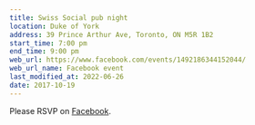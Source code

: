 ```yaml
---
title: Swiss Social pub night
location: Duke of York
address: 39 Prince Arthur Ave, Toronto, ON M5R 1B2
start_time: 7:00 pm
end_time: 9:00 pm
web_url: https://www.facebook.com/events/1492186344152044/
web_url_name: Facebook event
last_modified_at: 2022-06-26
date: 2017-10-19
---
```


Please RSVP on [Facebook].

[facebook]: <{{ page.web_url }}>
